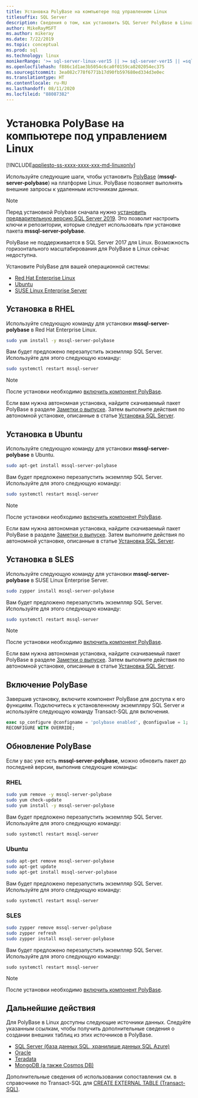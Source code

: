 ```yaml
---
title: Установка PolyBase на компьютере под управлением Linux
titlesuffix: SQL Server
description: Сведения о том, как установить SQL Server PolyBase в Linux. PolyBase позволяет выполнять внешние запросы к удаленным источникам данных.
author: MikeRayMSFT
ms.author: mikeray
ms.date: 7/22/2019
ms.topic: conceptual
ms.prod: sql
ms.technology: linux
monikerRange: '>= sql-server-linux-ver15 || >= sql-server-ver15 || =sqlallproducts-allversions'
ms.openlocfilehash: f886c1d1ae3b5054c6ca0f0159ca8202054ec375
ms.sourcegitcommit: 3ea082c778f6771b17d90fb597680ed334d3e0ec
ms.translationtype: HT
ms.contentlocale: ru-RU
ms.lasthandoff: 08/11/2020
ms.locfileid: "88087382"
---
```

# <a name="install-polybase-on-linux"></a>Установка PolyBase на компьютере под управлением Linux

[!INCLUDE[appliesto-ss-xxxx-xxxx-xxx-md-linuxonly](../../includes/appliesto-ss-xxxx-xxxx-xxx-md-linuxonly.md)]

Используйте следующие шаги, чтобы установить [PolyBase](../../relational-databases/search/full-text-search.md) (**mssql-server-polybase**) на платформе Linux. PolyBase позволяет выполнять внешние запросы к удаленным источникам данных. 

>[!NOTE]
> Перед установкой Polybase сначала нужно [установить предварительную версию SQL Server 2019](../../linux/sql-server-linux-setup.md#platforms). Это позволит настроить ключи и репозитории, которые следует использовать при установке пакета **mssql-server-polybase**.
>
> PolyBase не поддерживается в SQL Server 2017 для Linux.
> Возможность горизонтального масштабирования для PolyBase в Linux сейчас недоступна.

Установите PolyBase для вашей операционной системы:

- [Red Hat Enterprise Linux](#RHEL)
- [Ubuntu](#ubuntu)
- [SUSE Linux Enterprise Server](#SLES)



## <a name=""></a><a name="RHEL">Установка в RHEL</a>

Используйте следующую команду для установки **mssql-server-polybase** в Red Hat Enterprise Linux. 

```bash
sudo yum install -y mssql-server-polybase
```

Вам будет предложено перезапустить экземпляр SQL Server. Используйте для этого следующую команду:

```bash
sudo systemctl restart mssql-server
```

>[!NOTE]
>После установки необходимо [включить компонент PolyBase](#enable).

Если вам нужна автономная установка, найдите скачиваемый пакет PolyBase в разделе [Заметки о выпуске](../../linux/sql-server-linux-release-notes.md). Затем выполните действия по автономной установке, описанные в статье [Установка SQL Server](../../linux/sql-server-linux-setup.md#offline).

## <a name=""></a><a name="ubuntu">Установка в Ubuntu</a>

Используйте следующую команду для установки **mssql-server-polybase** в Ubuntu. 

```bash
sudo apt-get install mssql-server-polybase
```

Вам будет предложено перезапустить экземпляр SQL Server. Используйте для этого следующую команду:

```bash
sudo systemctl restart mssql-server
```

>[!NOTE]
>После установки необходимо [включить компонент PolyBase](#enable).

Если вам нужна автономная установка, найдите скачиваемый пакет PolyBase в разделе [Заметки о выпуске](../../linux/sql-server-linux-release-notes.md). Затем выполните действия по автономной установке, описанные в статье [Установка SQL Server](../../linux/sql-server-linux-setup.md#offline).

## <a name=""></a><a name="SLES">Установка в SLES</a>

Используйте следующую команду для установки **mssql-server-polybase** в SUSE Linux Enterprise Server. 

```bash
sudo zypper install mssql-server-polybase
```

Вам будет предложено перезапустить экземпляр SQL Server. Используйте для этого следующую команду:

```bash
sudo systemctl restart mssql-server
```

>[!NOTE]
>После установки необходимо [включить компонент PolyBase](#enable).


Если вам нужна автономная установка, найдите скачиваемый пакет PolyBase в разделе [Заметки о выпуске](../../linux/sql-server-linux-release-notes.md). Затем выполните действия по автономной установке, описанные в статье [Установка SQL Server](../../linux/sql-server-linux-setup.md#offline).


## <a name=""></a><a name="enable">Включение PolyBase</a> 

Завершив установку, включите компонент PolyBase для доступа к его функциям. Подключитесь к установленному экземпляру SQL Server и используйте следующую команду Transact-SQL для включения.

```sql
exec sp_configure @configname = 'polybase enabled', @configvalue = 1;
RECONFIGURE WITH OVERRIDE;
```

## <a name="update-polybase"></a>Обновление PolyBase

Если у вас уже есть **mssql-server-polybase**, можно обновить пакет до последней версии, выполнив следующие команды:

### <a name="rhel"></a>RHEL

```bash
sudo yum remove -y mssql-server-polybase
sudo yum check-update
sudo yum install -y mssql-server-polybase
```

Вам будет предложено перезапустить экземпляр SQL Server. Используйте для этого следующую команду:

```
sudo systemctl restart mssql-server
```

### <a name="ubuntu"></a>Ubuntu

```bash
sudo apt-get remove mssql-server-polybase
sudo apt-get update 
sudo apt-get install mssql-server-polybase
```

Вам будет предложено перезапустить экземпляр SQL Server. Используйте для этого следующую команду:

```
sudo systemctl restart mssql-server
```

### <a name="sles"></a>SLES

```bash
sudo zypper remove mssql-server-polybase
sudo zypper refresh
sudo zypper install mssql-server-polybase
```

Вам будет предложено перезапустить экземпляр SQL Server. Используйте для этого следующую команду:

```
sudo systemctl restart mssql-server
```

>[!NOTE]
>После установки необходимо [включить компонент PolyBase](#enable).

## <a name="next-steps"></a>Дальнейшие действия

Для PolyBase в Linux доступны следующие источники данных. Следуйте указанным ссылкам, чтобы получить дополнительные сведения о создании внешних таблиц из этих источников в PolyBase. 

- [SQL Server (база данных SQL, хранилище данных SQL Azure)](../../relational-databases/polybase/polybase-configure-sql-server.md)
- [Oracle](../../relational-databases/polybase/polybase-configure-oracle.md)
- [Teradata](../../relational-databases/polybase/polybase-configure-teradata.md)
- [MongoDB (а также Cosmos DB)](../../relational-databases/polybase/polybase-configure-mongodb.md)

Дополнительные сведения об использовании сопоставления см. в справочнике по Transact-SQL для [CREATE EXTERNAL TABLE (Transact-SQL)](../../t-sql/statements/create-external-table-transact-sql.md).
